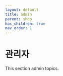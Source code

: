 ```yaml
---
layout: default
title: admin
parent: shop
has_children: true
nav_order: 1
---
```


# 관리자 

This section admin topics.
